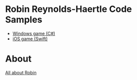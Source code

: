 # Robin Reynolds-Haertle Code Samples
* [Windows game (C#)](github.robinrh/windowsgame)
* [iOS game (Swift)](github.robinrh/swiftgame)

# About
[All about Robin](all-about-me.md)
